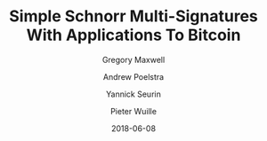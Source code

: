 ---
layout: writing
title: Simple Schnorr Multi-Signatures With Applications To Bitcoin
date: 2018-06-08
categories: ['Technical']
author: ['Gregory Maxwell', 'Andrew Poelstra', 'Yannick Seurin', 'Pieter Wuille']
external_url: https://eprint.iacr.org/2018/068
---